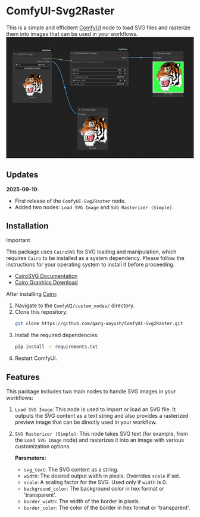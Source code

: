# ComfyUI-Svg2Raster

This is a simple and efficitent [ComfyUI](https://www.comfy.org/) node to load SVG files and rasterize them into images that can be used in your workflows. 
![Workflow Example](images/workflow.png "Example of how to use the SVG to Raster node")

## Updates

**2025-09-10**:
- First release of the `ComfyUI-Svg2Raster` node.
- Added two nodes: `Load SVG Image` and `SVG Rasterizer (Simple)`.

## Installation

> [!IMPORTANT]
> This package uses `CairoSVG` for SVG loading and manipulation, which requires `Cairo` to be installed as a system dependency. Please follow the instructions for your operating system to install it before proceeding.
> - [CairoSVG Documentation](https://cairosvg.org/documentation/)
> - [Cairo Graphics Download](https://www.cairographics.org/download/)

After installing [Cairo](https://cairosvg.org/):

1. Navigate to the `ComfyUI/custom_nodes/` directory.
2. Clone this repository:
   ```bash
   git clone https://github.com/garg-aayush/ComfyUI-Svg2Raster.git
   ```
3. Install the required dependencies:
   ```bash
   pip install -r requirements.txt
   ```
4. Restart ComfyUI.


## Features

This package includes two main nodes to handle SVG images in your workflows:

1. `Load SVG Image`: This node is used to import or load an SVG file. It outputs the SVG content as a text string and also provides a rasterized preview image that can be directly used in your workflow.

2. `SVG Rasterizer (Simple)`: This node takes SVG text (for example, from the `Load SVG Image` node) and rasterizes it into an image with various customization options.

    **Parameters:**
    - `svg_text`: The SVG content as a string.
    - `width`: The desired output width in pixels. Overrides `scale` if set.
    - `scale`: A scaling factor for the SVG. Used only if `width` is 0.
    - `background_color`: The background color in hex format or 'transparent'.
    - `border_width`: The width of the border in pixels.
    - `border_color`: The color of the border in hex format or 'transparent'.
